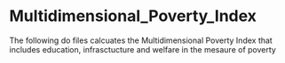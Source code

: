 # Multidimensional_Poverty_Index
The following do files calcuates the Multidimensional Poverty Index that includes education, infrasctucture and welfare in the mesaure of poverty
